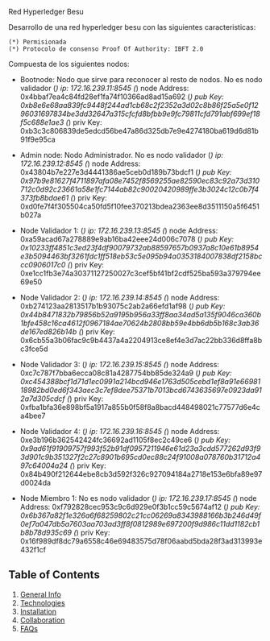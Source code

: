 Red Hyperledger Besu

Desarrollo de una red hyperledger besu con las siguientes caracteristicas:

	(*) Permisionada
	(*) Protocolo de consenso Proof Of Authority: IBFT 2.0
	

Compuesta de los siguientes nodos:

- Bootnode: Nodo que sirve para reconocer al resto de nodos. No es nodo validador
	(*) ip: 172.16.239.11:8545
	(*) node Address: 0x4bbaf7ea4c84fd28ef1fa74f10366ad8ad15a692
	(*) pub Key: 0xb8e6e68aa839fc9448f244ad1cb68c2f2352a3d02c8b86f25a5e0f1296031697834be3dd32647a315cfcfd8bfbb9e9fc79811cfd791abf699ef18f5c688e1ae3
	(*) priv Key: 0xb3c3c806839de5edcd56be47a86d325db7e9e4274180ba619d6d81b91f9e95ca

- Admin node: Nodo Administrador. No es nodo validador
	(*) ip: 172.16.239.12:8545
	(*) node Address: 0x43804b7e227e3d4441386ae5ceb0d189b73bdcf1
	(*) pub Key: 0x97b9e81627f4711897afa08e7452f8569255ae82590ec83c92a73d310712c0d92c23661a58e1fc7144ab82c90020420989ffe3b3024c12c0b7f4373fb8bdae61
	(*) priv Key: 0xd0fe7f4f305504ca50fd5f10fee370213bdea2363ee8d3511150a5f6451b027a

- Node Validador 1:
	(*) ip: 172.16.239.13:8545
	(*) node Address: 0xa59acad67a278889e9ab16ba42eee24d006c7078
	(*) pub Key: 0x10233ff4851c3ed23f4df90079732ab88597657b0937a8c10e61b8954e3b5094463bf3261fdc1ff518eb53c5e095b94a0353184007838df2158bccc0906017c0
	(*) priv Key: 0xe1cc1fb3e74a30371127250027c3cef5bf41bf2cdf525ba593a379794ee69e50
	
- Node Validador 2:
	(*) ip: 172.16.239.14:8545
	(*) node Address: 0xb274123aa2813517b1b93075c2ab2a66efd1af98
	(*) pub Key: 0x44b8471832b79856b52a9195b956a33ff8aa34ad5a135f9046ca360b1bfe458c16ca4612f0967184ae70624b2808bb59e4bb6db5b168c3ab36de167ed826b14b
	(*) priv Key: 0x6cb55a3b06fac9c9b4437a4a2204913ce8ef4e3d7ac22bb336d8ffa8bc3fce5d
	
- Node Validador 3:
	(*) ip: 172.16.239.15:8545
	(*) node Address: 0xc7c787f7bba6ecca08c81a4287754bb85de324a9
	(*) pub Key: 0xc454388bcf1d71d1ec0991a214bcd946e1763d505cebd1ef8a91e6698118982bd0ed6f343aec3c7ef8dee75371b7013bcd6743635697e0923da912a7d305cdcf
	(*) priv Key: 0xfba1bfa36e898bf5a1917a855b0f58f8a8bacd448498021c77577d6e4ca4bee7

- Node Validador 4:
	(*) ip: 172.16.239.16:8545
	(*) node Address: 0xe3b196b362542424fc36692ad1105f8ec2c49ce6
	(*) pub Key: 0x9ad61f91909757f993f52b91df0957211946e61d23a3cdd577262d93f93d901c9b351327f2c27c8901b695cd0ec88c24f91008a078760b31712a497c64004a24
	(*) priv Key: 0x84b490f212644ebe8cb3d592f326c927094184a2718e153e6bfa89e97d0024da
	
- Node Miembro 1: No es nodo validador
	(*) ip: 172.16.239.17:8545
	(*) node Address: 0xf792828cec953c9c6d929e0f3b1cc59c5674af12
	(*) pub Key: 0x6b367a82f1e326a6f68259802c21cc06269a8343988166b3b246d49f0ef7a047db5a7603aa703ad3ff8f0812989e697200f9d986c11dd1182cb1b8b78d935c69
	(*) priv Key: 0x16f989df8dc79a6558c46e69483575d78f06aabd5bda28f3ad313993e432f1cf
	
## Table of Contents
1. [General Info](#general-info)
2. [Technologies](#technologies)
3. [Installation](#installation)
4. [Collaboration](#collaboration)
5. [FAQs](#faqs)